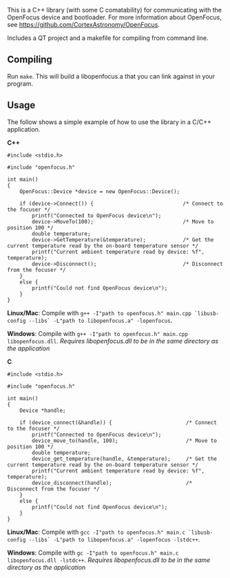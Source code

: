 This is a C++ library (with some C comatability) for communicating with the OpenFocus device and
bootloader. For more information about OpenFocus, see https://github.com/CortexAstronomy/OpenFocus.

Includes a QT project and a makefile for compiling from command line.

Compiling
---------
Run `make`. This will build a libopenfocus.a that you can link against in your program.

Usage
-----
The follow shows a simple example of how to use the library in a C/C++ application.  

**C++**

```
#include <stdio.h>

#include "openfocus.h"

int main()
{
    OpenFocus::Device *device = new OpenFocus::Device();
    
    if (device->Connect()) {                             /* Connect to the focuser */
        printf("Connected to OpenFocus device\n");
        device->MoveTo(100);                             /* Move to position 100 */
        double temperature;
        device->GetTemperature(&temperature);            /* Get the current temperature read by the on-board temperature sensor */
        printf("Current ambient temperature read by device: %f", temperature);
        device->Disconnect();                            /* Disconnect from the focuser */
    }
    else {
        printf("Could not find OpenFocus device\n");
    }
}
```

**Linux/Mac**: Compile with ``g++ -I"path to openfocus.h" main.cpp `libusb-config --libs` -L"path to libopenfocus.a" -lopenfocus``. 

**Windows**: Compile with ``g++ -I"path to openfocus.h" main.cpp libopenfocus.dll``. _Requires libopenfocus.dll to be in the same directory as the application_

**C**

```
#include <stdio.h>

#include "openfocus.h"

int main()
{
    Device *handle;
    
    if (device_connect(&handle)) {                        /* Connect to the focuser */
        printf("Connected to OpenFocus device\n");
        device_move_to(handle, 100);                      /* Move to position 100 */
        double temperature;
        device_get_temperature(handle, &temperature);     /* Get the current temperature read by the on-board temperature sensor */
        printf("Current ambient temperature read by device: %f", temperature);
        device_disconnect(handle);                        /* Disconnect from the focuser */
    }
    else {
        printf("Could not find OpenFocus device\n");
    }
}
```

**Linux/Mac**: Compile with ``gcc -I"path to openfocus.h" main.c `libusb-config --libs` -L"path to libopenfocus.a" -lopenfocus -lstdc++``. 

**Windows**: Compile with ``gc -I"path to openfocus.h" main.c libopenfocus.dll -lstdc++``. _Requires libopenfocus.dll to be in the same directory as the application_
